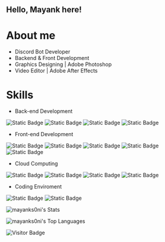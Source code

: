 ## Hello, Mayank here!

# About me
- Discord Bot Developer
- Backend & Front Development
- Graphics Designing | Adobe Photoshop
- Video Editor | Adobe After Effects

# Skills
- Back-end Development

![Static Badge](https://img.shields.io/badge/Python-green?style=for-the-badge&logo=python&logoColor=white) ![Static Badge](https://img.shields.io/badge/Node.JS-yellow?style=for-the-badge&logo=node.js&logoColor=white) ![Static Badge](https://img.shields.io/badge/C-blue?style=for-the-badge&logo=C&logoColor=white) ![Static Badge](https://img.shields.io/badge/C%2B%2B-blue?style=for-the-badge&logo=C%2B%2B&logoColor=white) 

- Front-end Development

![Static Badge](https://img.shields.io/badge/HTML5-red?style=for-the-badge&logo=HTML5&logoColor=white) ![Static Badge](https://img.shields.io/badge/CSS-blue?style=for-the-badge&logo=css&logoColor=white) ![Static Badge](https://img.shields.io/badge/Javascript-yellow?style=for-the-badge&logo=javascript&logoColor=white) ![Static Badge](https://img.shields.io/badge/React.js-blue?style=for-the-badge&logo=react&logoColor=white) ![Static Badge](https://img.shields.io/badge/Tailwind%20CSS-orchid?style=for-the-badge&logo=react&logoColor=white)

- Cloud Computing

![Static Badge](https://img.shields.io/badge/Amazon%20AWS-yellow?style=for-the-badge&logo=amazon%20web%20service&logoColor=white) ![Static Badge](https://img.shields.io/badge/Heroku-purple?style=for-the-badge&logo=heroku&logoColor=white) ![Static Badge](https://img.shields.io/badge/Glitch-violet?style=for-the-badge&logo=glitch&logoColor=white) ![Static Badge](https://img.shields.io/badge/Microsoft%20Azure-blue?style=for-the-badge&logo=azure&logoColor=white) 

- Coding Enviroment

![Static Badge](https://img.shields.io/badge/Visual%20Studio%20Code-blue?style=for-the-badge&logo=Visual%20Studio%20Code&logoColor=white) ![Static Badge](https://img.shields.io/badge/Atom-red?style=for-the-badge&logo=atom&logoColor=white) 

![mayanks0ni's Stats](https://github-readme-stats.vercel.app/api?username=mayanks0ni&theme=vue-dark&show_icons=true&hide_border=true&count_private=true)

![mayanks0ni's Top Languages](https://github-readme-stats.vercel.app/api/top-langs/?username=mayanks0ni&theme=vue-dark&show_icons=true&hide_border=true&layout=compact)

![Visitor Badge](https://img.shields.io/badge/dynamic/json?color=blue&label=Visitors&query=value&url=https%3A%2F%2Fapi.countapi.xyz%2Fhit%2Fmayanks0ni.projmate%2Fvisits&style=for-the-badge)
